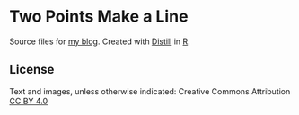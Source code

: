 # Two Points Make a Line

Source files for [my blog](https://twopoints.blog/). Created with [Distill](https://rstudio.github.io/distill/) in [R](https://www.r-project.org/). 

## License

Text and images, unless otherwise indicated: Creative Commons Attribution [CC BY 4.0](https://creativecommons.org/licenses/by/4.0/legalcode)
